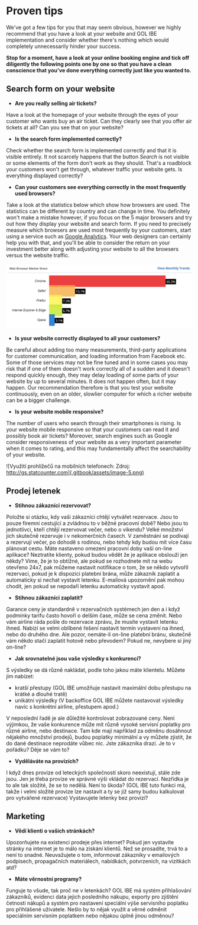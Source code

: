 # Proven tips

We've got a few tips for you that may seem obvious, however we highly recommend that you have a look at your website and GOL IBE implementation and consider whether there's nothing which would completely unnecessarily hinder your success.

**Stop for a moment, have a look at your online booking engine and tick off diligently the following points one by one so that you have a clean conscience that you've done everything correctly just like you wanted to.**

## Search form on your website

* **Are you really selling air tickets?**

Have a look at the homepage of your website through the eyes of your customer who wants buy an air ticket. Can they clearly see that you offer air tickets at all? Can you see that on your website?

* **Is the search form implemented correctly?**

Check whether the search form is implemented correctly and that it is visible entirely. It not scarcely happens that the button _Search_ is not visible or some elements of the form don't work as they should. That's a roadblock your customers won't get through, whatever traffic your website gets. Is everything displayed correctly?

* **Can your customers see everything correctly in the most frequently used browsers?**

Take a look at the statistics below which show how browsers are used. The statistics can be different by country and can change in time. You definitely won't make a mistake however, if you focus on the 5 major browsers and try out how they display your website and search form. If you need to precisely measure which browsers are used most frequently by your customers, start using a service such as [Google Analytics](https://marketingplatform.google.com/about/analytics/). Your web designers can certainly help you with that, and you'll be able to consider the return on your investment better along with adjusting your website to all the browsers versus the website traffic.

![Usage share of web browsers. Source: https://www.w3counter.com/globalstats.php / August 2018](.gitbook/assets/image-29.png)

* **Is your website correctly displayed to all your customers?**

Be careful about adding too many measurements, third-party applications for customer communication, and loading information from Facebook etc. Some of those services may not be fine tuned and in some cases you may risk that if one of them doesn't work correctly all of a sudden and it doesn't respond quickly enough, they may delay loading of some parts of your website by up to several minutes. It does not happen often, but it may happen. Our recommendation therefore is that you test your website continuously, even on an older, slowlier computer for which a richer website can be a bigger challenge.

* **Is your website mobile responsive?**

The number of users who search through their smartphones is rising. Is your website mobile responsive so that your customers can read it and possibly book air tickets? Moreover, search engines such as Google consider responsiveness of your website as a very important parameter when it comes to rating, and this may fundamentally affect the searchability of your website.

![Vyu&#x17E;it&#xED; prohl&#xED;&#x17E;e&#x10D;&#x16F; na mobiln&#xED;ch telefonech: Zdroj: http://gs.statcounter.com](.gitbook/assets/image-5.png)

## Prodej letenek

* **Stihnou zákazníci rezervovat?**

Položte si otázku, kdy vaši zákazníci chtějí vytvářet rezervace. Jsou to pouze firemní cestující a zvládnou to v běžné pracovní době? Nebo jsou to jednotlivci, kteří chtějí rezervovat večer, nebo o víkendu? Velké množství jich skutečně rezervuje i v nekomerčních časech. V zaměstnání se podívají a rezervují večer, po dohodě s rodinou, nebo tehdy kdy budou mít více času plánovat cestu. Máte nastaveno omezení pracovní doby vaší on-line aplikace? Neztratíte klienty, pokud budou vědět že je aplikace obslouží jen někdy? Víme, že je to obtížné, ale pokud se rozhodnete mít na webu otevřeno 24x7, pak můžeme nastavit notifikace o tom, že se někdo vytvořil rezervaci, pokud je k dispozici platební brána, může zákazník zaplatit a automaticky si nechat vystavit letenku. E-mailová upozornění pak mohou chodit, jen pokud se nepodaří letenku automaticky vystavit apod.

* **Stihnou zákazníci zaplatit?**

Garance ceny je standardně v rezervačních systémech jen den a i když podmínky tarifu často hovoří o delším čase, může se cena změnit. Nebo vám airline ráda pošle do rezervace zprávu, že musíte vystavit letenku ihned. Nabízí se velmi oblíbené řešení nastavit termín vystavení na ihned, nebo do druhého dne. Ale pozor, nemáte-li on-line platební bránu, skutečně vám někdo stačí zaplatit hotově nebo převodem? Pokud ne, nevybere si jiný on-line?

* **Jak srovnatelné jsou vaše výsledky s konkurencí?**

S výsledky se dá různě nakládat, podle toho jakou máte klientelu. Můžete jim nabízet:

* kratší přestupy \(GOL IBE umožňuje nastavit maximální dobu přestupu na krátké a dlouhé tratě\)
* unikátní výsledky \(V backoffice GOL IBE můžete nastavovat výsledky navíc s konkrétní airline, přestupem apod.\)

V neposlední řadě je ale důležité kontrolovat zobrazované ceny. Není výjimkou, že vaše konkurence může mít různě vysoké servisní poplatky pro různé airline, nebo destinace. Tam kde mají například za odměnu dosáhnout nějakého množství prodejů, budou poplatky minimální a vy můžete zjistit, že do dané destinace neprodáte vůbec nic. Jste zákazníka drazí. Je to v pořádku? Děje se vám to?

* **Vyděláváte na provizích?**

I když dnes provize od leteckých společností skoro neexistují, stále zde jsou. Jen je třeba provize ve správné výši vkládat do rezervací. Nezřídka je to ale tak složité, že se to nedělá. Není to škoda? \(GOL IBE tuto funkci má, takže i velmi složité provize lze nastavit a ty se již samy budou kalkulovat pro vytvářené rezervace\) Vystavujete letenky bez provizí?

## Marketing

* **Vědí klienti o vašich stránkách?**

Upozorňujete na existenci prodeje přes internet? Pokud jen vystavíte stránky na internet je to málo na získání klientů. Než se prosadíte, trvá to a není to snadné. Neuvažujete o tom, informovat zákazníky v emailových podpisech, propagačních materiálech, nabídkách, potvrzeních, na vizitkách atd?

* **Máte věrnostní programy?**

Funguje to všude, tak proč ne v letenkách? GOL IBE má systém přihlašování zákazníků, evidenci data jejich posledního nákupu, exporty pro zjištění četnosti nákupů a systém pro nastavení speciální výše servisního poplatku pro přihlášené uživatele. Nešlo by to nějak využít a věrné odměnit speciálním servisním poplatkem nebo nějakou úplně jinou odměnou?

